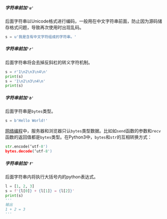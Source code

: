 ##### 字符串前加`'u'`

后面字符串以Unicode格式进行编码，一般用在中文字符串前面，防止因为源码储存格式问题，导致再次使用时出现乱码。

```python
s = u'我是含有中文字符组成的字符串。'
```

##### 字符串前加`'r'`

后面字符串将会去掉反斜杠的转义字符机制。

```python
s = r'1\n2\n3\n4\n'
print(s)
s = '1\n2\n3\n4\n'
print(s)
```

##### 字符串前加`'b'`

后面字符串是`bytes`类型。

```python
s = b'Hello World!'
```

[网络编程](https://so.csdn.net/so/search?q=网络编程&spm=1001.2101.3001.7020)中，服务器和浏览器只认`bytes`类型数据。比如如`send`函数的参数和`recv`函数的返回值都是`bytes`类型。在Python3中，`bytes`和`str`的互相转换方式：

```python
str.encode(‘utf-8')
bytes.decode(‘utf-8')
```

##### 字符串前加`'f'`

后面字符串内将执行大括号内的python表达式。

```python
l = [1, 2, 3]
s = f'{l[0]} + {l[1]} = {l[2]}'
print(s)
'''
输出
1 + 2 = 3
'''
```